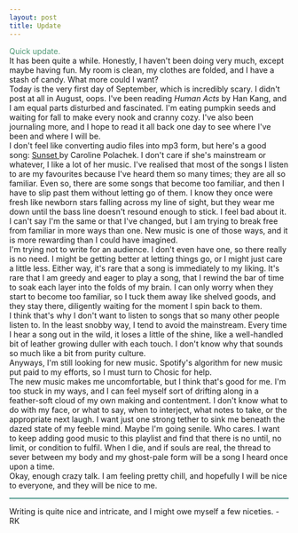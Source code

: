 ```yaml
---
layout: post
title: Update
---
```

<style>
h1.post-title {
  color: #4e978c;
}
</style>

<div style="color: #4e9874;">
Quick update.
</div>
<!--more-->
<div class= "indent">
It has been quite a while. Honestly, I haven't been doing very much, except maybe having fun. My room is clean, my clothes are folded, and I have a stash of candy. What more could I want?
</div>
<div class= "indent">
Today is the very first day of September, which is incredibly scary. I didn't post at all in August, oops. I've been reading <em>Human Acts</em> by Han Kang, and I am equal parts disturbed and fascinated. I'm eating pumpkin seeds and waiting for fall to make every nook and cranny cozy. I've also been journaling more, and I hope to read it all back one day to see where I've been and where I will be. 
</div>
<div class= "indent">
I don't feel like converting audio files into mp3 form, but here's a good song: 
  <a href="https://open.spotify.com/playlist/6uaFYahdNcCOocUhmJkUJG" target="_blank" class="pink-link">
Sunset
  </a>
  by Caroline Polachek. I don't care if she's mainstream or whatever, I like a lot of her music. I've realised that most of the songs I listen to are my favourites because I've heard them so many times; they are all so familiar. Even so, there are some songs that become too familiar, and then I have to slip past them without letting go of them. I know they once were fresh like newborn stars falling across my line of sight, but they wear me down until the bass line doesn't resound enough to stick. I feel bad about it. I can't say I'm the same or that I've changed, but I am trying to break free from familiar in more ways than one. New music is one of those ways, and it is more rewarding than I could have imagined. 
</div>
<div class="indent">
I'm trying not to write for an audience. I don't even have one, so there really is no need. I might be getting better at letting things go, or I might just care a little less. Either way, it's rare that a song is immediately to my liking. It's rare that I am greedy and eager to play a song, that I rewind the bar of time to soak each layer into the folds of my brain. I can only worry when they start to become too familiar, so I tuck them away like shelved goods, and they stay there, diligently waiting for the moment I spin back to them. 
</div>
<div class="indent">
I think that's why I don't want to listen to songs that so many other people listen to. In the least snobby way, I tend to avoid the mainstream. Every time I hear a song out in the wild, it loses a little of the shine, like a well-handled bit of leather growing duller with each touch. I don't know why that sounds so much like a bit from purity culture.
</div>
<div class="indent">
Anyways, I'm still looking for new music. Spotify's algorithm for new music put paid to my efforts, so I must turn to Chosic for help.
</div>
<div class="indent">
The new music makes me uncomfortable, but I think that's good for me. I'm too stuck in my ways, and I can feel myself sort of drifting along in a feather-soft cloud of my own making and contentment. I don't know what to do with my face, or what to say, when to interject, what notes to take, or the appropriate next laugh. I want just one strong tether to sink me beneath the dazed state of my feeble mind. Maybe I'm going senile. Who cares. I want to keep adding good music to this playlist and find that there is no until, no limit, or condition to fulfil. When I die, and if souls are real, the thread to sever between my body and my ghost-pale form will be a song I heard once upon a time.
</div>
<div class="indent">
Okay, enough crazy talk. I am feeling pretty chill, and hopefully I will be nice to everyone, and they will be nice to me.
</div>
<hr style="background-color:#4e978c; height: 2px; border: none;">
<div class="indent">
Writing is quite nice and intricate, and I might owe myself a few niceties. -RK
</div>
